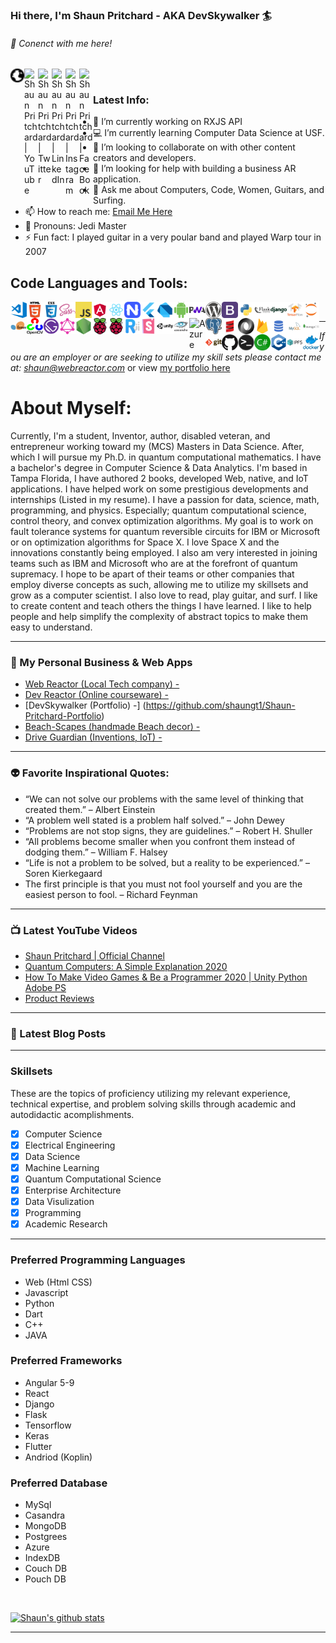 ### Hi there, I'm Shaun Pritchard - AKA DevSkywalker 🏄

<!--
**shaungt1/shaungt1** is a ✨ _special_ ✨ repository because its `README.md` (this file) appears on your GitHub profile.-->

###### 📢 Conenct with me here!

[<img align="left" alt="" width="22px" src="https://raw.githubusercontent.com/iconic/open-iconic/master/svg/globe.svg" />][website]
[<img align="left" alt="Shaun Pritchard | YouTube" width="22px" src="https://cdn.jsdelivr.net/npm/simple-icons@v3/icons/youtube.svg" />][youtube]
[<img align="left" alt=" Shaun Pritchard | Twitter" width="22px" src="https://cdn.jsdelivr.net/npm/simple-icons@v3/icons/twitter.svg" />][twitter]
[<img align="left" alt="Shaun Pritchard | LinkedIn" width="22px" src="https://cdn.jsdelivr.net/npm/simple-icons@v3/icons/linkedin.svg" />][linkedin]
[<img align="left" alt="Shaun Pritchard | Instagram" width="22px" src="https://cdn.jsdelivr.net/npm/simple-icons@v3/icons/instagram.svg" />][instagram]
[<img align="left" alt="Shaun Pritchard | FaceBook" width="22px" src="https://cdn.jsdelivr.net/npm/simple-icons@v3/icons/facebook.svg" />][facebook]

<br />

### Latest Info:

- 🔭 I’m currently working on RXJS API
- 💻 I’m currently learning Computer Data Science at USF.
- 🚀 I’m looking to collaborate on with other content creators and developers.
- 🤔 I’m looking for help with building a business AR application.
- 💬 Ask me about Computers, Code, Women, Guitars, and Surfing.
- 📫 How to reach me: [Email Me Here](shaun@webreactor.us)
- 👾 Pronouns: Jedi Master
- ⚡ Fun fact: I played guitar in a very poular band and played Warp tour in 2007


## Code Languages and Tools:

<img align="left" alt="Visual Studio Code" width="26px" src="https://raw.githubusercontent.com/github/explore/80688e429a7d4ef2fca1e82350fe8e3517d3494d/topics/visual-studio-code/visual-studio-code.png" />
<img align="left" alt="HTML5" width="26px" src="https://raw.githubusercontent.com/github/explore/80688e429a7d4ef2fca1e82350fe8e3517d3494d/topics/html/html.png" />
<img align="left" alt="CSS3" width="26px" src="https://raw.githubusercontent.com/github/explore/80688e429a7d4ef2fca1e82350fe8e3517d3494d/topics/css/css.png" />
<img align="left" alt="Sass" width="26px" src="https://raw.githubusercontent.com/github/explore/80688e429a7d4ef2fca1e82350fe8e3517d3494d/topics/sass/sass.png" />
<img align="left" alt="JavaScript" width="26px" src="https://raw.githubusercontent.com/github/explore/80688e429a7d4ef2fca1e82350fe8e3517d3494d/topics/javascript/javascript.png" />
<img align="left" alt="CSS3" width="26px" src="https://raw.githubusercontent.com/github/explore/80688e429a7d4ef2fca1e82350fe8e3517d3494d/topics/angular/angular.png" />
<img align="left" alt="React" width="26px" src="https://raw.githubusercontent.com/github/explore/80688e429a7d4ef2fca1e82350fe8e3517d3494d/topics/react/react.png" />
<img align="left" alt="Native Script" width="26px" src="https://raw.githubusercontent.com/github/explore/80688e429a7d4ef2fca1e82350fe8e3517d3494d/topics/nativescript/nativescript.png" />
<img align="left" alt="Flutter" width="26px" src="https://raw.githubusercontent.com/github/explore/80688e429a7d4ef2fca1e82350fe8e3517d3494d/topics/flutter/flutter.png" />
<img align="left" alt="Dart" width="26px" src="https://raw.githubusercontent.com/github/explore/80688e429a7d4ef2fca1e82350fe8e3517d3494d/topics/dart/dart.png" />
<img align="left" alt="Andriod" width="26px" src="https://raw.githubusercontent.com/github/explore/80688e429a7d4ef2fca1e82350fe8e3517d3494d/topics/android/android.png" />
<img align="left" alt="PWA" width="26px" src="https://raw.githubusercontent.com/github/explore/80688e429a7d4ef2fca1e82350fe8e3517d3494d/topics/pwa/pwa.png" />
<img align="left" alt="Wordpress" width="26px" src="https://raw.githubusercontent.com/github/explore/80688e429a7d4ef2fca1e82350fe8e3517d3494d/topics/wordpress/wordpress.png" />
<img align="left" alt="Bootstrap" width="26px" src="https://raw.githubusercontent.com/github/explore/80688e429a7d4ef2fca1e82350fe8e3517d3494d/topics/bootstrap/bootstrap.png" />
<img align="left" alt="Python" width="26px" src="https://raw.githubusercontent.com/github/explore/80688e429a7d4ef2fca1e82350fe8e3517d3494d/topics/python/python.png" />
<img align="left" alt="Flask" width="26px" src="https://raw.githubusercontent.com/github/explore/80688e429a7d4ef2fca1e82350fe8e3517d3494d/topics/flask/flask.png" />
<img align="left" alt="Django" width="26px" src="https://raw.githubusercontent.com/github/explore/80688e429a7d4ef2fca1e82350fe8e3517d3494d/topics/django/django.png" />
<img align="left" alt="TensorFlow" width="26px" src="https://raw.githubusercontent.com/github/explore/80688e429a7d4ef2fca1e82350fe8e3517d3494d/topics/tensorflow/tensorflow.png" />
<img align="left" alt="Jupyter Notebook" width="26px" src="https://raw.githubusercontent.com/github/explore/80688e429a7d4ef2fca1e82350fe8e3517d3494d/topics/jupyter-notebook/jupyter-notebook.png" />
<img align="left" alt="Si kit learn" width="26px" src="https://raw.githubusercontent.com/github/explore/80688e429a7d4ef2fca1e82350fe8e3517d3494d/topics/scikit-learn/scikit-learn.png" />
<img align="left" alt="open CV" width="26px" src="https://raw.githubusercontent.com/github/explore/80688e429a7d4ef2fca1e82350fe8e3517d3494d/topics/opencv/opencv.png" />
<img align="left" alt="Gatsby" width="26px" src="https://raw.githubusercontent.com/github/explore/e94815998e4e0713912fed477a1f346ec04c3da2/topics/gatsby/gatsby.png" />
<img align="left" alt="GraphQL" width="26px" src="https://raw.githubusercontent.com/github/explore/80688e429a7d4ef2fca1e82350fe8e3517d3494d/topics/graphql/graphql.png" />
<img align="left" alt="Node.js" width="26px" src="https://raw.githubusercontent.com/github/explore/80688e429a7d4ef2fca1e82350fe8e3517d3494d/topics/nodejs/nodejs.png" />
<img align="left" alt="RasberryPi" width="26px" src="https://raw.githubusercontent.com/github/explore/80688e429a7d4ef2fca1e82350fe8e3517d3494d/topics/raspberry-pi/raspberry-pi.png" />
<img align="left" alt="RasberryPi" width="26px" src="https://raw.githubusercontent.com/github/explore/80688e429a7d4ef2fca1e82350fe8e3517d3494d/topics/raspberry-pi/raspberry-pi.png" />
<img align="left" alt="RasberryPi" width="26px" src="https://raw.githubusercontent.com/github/explore/80688e429a7d4ef2fca1e82350fe8e3517d3494d/topics/reactiveui/reactiveui.png" />
<img align="left" alt="DtoryBook" width="26px" src="https://raw.githubusercontent.com/github/explore/80688e429a7d4ef2fca1e82350fe8e3517d3494d/topics/storybook/storybook.png" />
<img align="left" alt="Unity" width="26px" src="https://raw.githubusercontent.com/github/explore/80688e429a7d4ef2fca1e82350fe8e3517d3494d/topics/unity/unity.png" />
<img align="left" alt="Cassandra" width="26px" src="https://raw.githubusercontent.com/github/explore/8b79365c693905ff9adad384ab1534b5ab041cb9/topics/cassandra/cassandra.png" />
<img align="left" alt="Azure" width="26px" src="https://encrypted-tbn0.gstatic.com/images?q=tbn%3AANd9GcTxyvEfbVnjzccKPi9btFP-7JVFd3gN7huBhg&usqp=CAU" />
<img align="left" alt="Postgress" width="26px" src="https://raw.githubusercontent.com/github/explore/80688e429a7d4ef2fca1e82350fe8e3517d3494d/topics/postgresql/postgresql.png" />
<img align="left" alt="SCALA" width="26px" src="https://raw.githubusercontent.com/github/explore/80688e429a7d4ef2fca1e82350fe8e3517d3494d/topics/scala/scala.png" />
<img align="left" alt="JSON" width="26px" src="https://raw.githubusercontent.com/github/explore/80688e429a7d4ef2fca1e82350fe8e3517d3494d/topics/json/json.png" />
<img align="left" alt="SQL" width="26px" src="https://raw.githubusercontent.com/github/explore/80688e429a7d4ef2fca1e82350fe8e3517d3494d/topics/firebase/firebase.png" />
<img align="left" alt="SQL" width="26px" src="https://raw.githubusercontent.com/github/explore/80688e429a7d4ef2fca1e82350fe8e3517d3494d/topics/sql/sql.png" />
<img align="left" alt="MySQL" width="26px" src="https://raw.githubusercontent.com/github/explore/80688e429a7d4ef2fca1e82350fe8e3517d3494d/topics/mysql/mysql.png" />
<img align="left" alt="MongoDB" width="26px" src="https://raw.githubusercontent.com/github/explore/80688e429a7d4ef2fca1e82350fe8e3517d3494d/topics/mongodb/mongodb.png" />
<img align="left" alt="Git" width="26px" src="https://raw.githubusercontent.com/github/explore/80688e429a7d4ef2fca1e82350fe8e3517d3494d/topics/git/git.png" />
<img align="left" alt="GitHub" width="26px" src="https://raw.githubusercontent.com/github/explore/78df643247d429f6cc873026c0622819ad797942/topics/github/github.png" />
<img align="left" alt="HTML5" width="26px" src="https://raw.githubusercontent.com/github/explore/80688e429a7d4ef2fca1e82350fe8e3517d3494d/topics/terminal/terminal.png"/>
<img align="left" alt="C#" width="26px" src="https://raw.githubusercontent.com/github/explore/80688e429a7d4ef2fca1e82350fe8e3517d3494d/topics/csharp/csharp.png"/>
<img align="left" alt="C++" width="26px" src="https://raw.githubusercontent.com/github/explore/80688e429a7d4ef2fca1e82350fe8e3517d3494d/topics/cpp/cpp.png"/>
<img align="left" alt="IPFS" width="26px" src="https://raw.githubusercontent.com/github/explore/80688e429a7d4ef2fca1e82350fe8e3517d3494d/topics/ipfs/ipfs.png"/>
<img align="left" alt="Docker" width="26px" src="https://raw.githubusercontent.com/github/explore/80688e429a7d4ef2fca1e82350fe8e3517d3494d/topics/docker/docker.png"/>


<br/>

---

*If you are an employer or are seeking to utilize my skill sets please contact me at: shaun@webreactor.com* or view [my portfolio here ](https://github.com/shaungt1/Shaun-Pritchard-Portfolio)

# About Myself: 

Currently, I'm a student, Inventor, author, disabled veteran, and entrepreneur working toward my (MCS) Masters in Data Science. After, which I will pursue my Ph.D. in quantum computational mathematics. I have a bachelor's degree in Computer Science & Data Analytics. I'm based in Tampa Florida, I have authored 2 books, developed Web, native, and IoT applications. I have helped work on some prestigious developments and internships (Listed in my resume). I have a passion for data, science, math, programming, and physics. Especially; quantum computational science, control theory, and convex optimization algorithms. My goal is to work on fault tolerance systems for quantum reversible circuits for IBM or Microsoft or on optimization algorithms for Space X. I love Space X and the innovations constantly being employed. I also am very interested in joining teams such as IBM and Microsoft who are at the forefront of quantum supremacy. I hope to be apart of their teams or other companies that employ diverse concepts as such, allowing me to utilize my skillsets and grow as a computer scientist. I also love to read, play guitar, and surf. I like to create content and teach others the things I have learned. I like to help people and help simplify the complexity of abstract topics to make them easy to understand.

---


### 📘 My Personal Business & Web Apps

- [Web Reactor (Local Tech company) - ](https://webreactor.us/)
- [Dev Reactor (Online courseware) - ](https://devreactor.pro)
- [DevSkywalker (Portfolio) -] (https://github.com/shaungt1/Shaun-Pritchard-Portfolio)
- [Beach-Scapes (handmade Beach decor) - ](https://beach-scapes.com/)
- [Drive Guardian (Inventions, IoT) - ](https://webreactor.us/)

---


###  👽 Favorite Inspirational Quotes:
- “We can not solve our problems with the same level of thinking that created them.” – Albert Einstein
- “A problem well stated is a problem half solved.” – John Dewey
- “Problems are not stop signs, they are guidelines.” – Robert H. Shuller
- “All problems become smaller when you confront them instead of dodging them.” – William F. Halsey
- “Life is not a problem to be solved, but a reality to be experienced.” – Soren Kierkegaard
- The first principle is that you must not fool yourself and you are the easiest person to fool. – Richard Feynman

---

<!--TODO LINK UP ALL DICTIONARIES TO LINKES URLS AND CHANNELS-->

### 📺 Latest YouTube Videos

- [Shaun Pritchard | Official Channel ](https://www.youtube.com/channel/UC78cpbnaq-eeKGGHIEtUgdw)
- [Quantum Computers: A Simple Explanation 2020](https://www.youtube.com/watch?v=sQPeyEfVCcM)
- [How To Make Video Games & Be a Programmer 2020 | Unity Python Adobe PS](https://www.youtube.com/watch?v=QNrmo38m_cw&list=PL02X57p4MMQjkGemhdundSTgPROkQEWFq)
- [Product Reviews](https://www.youtube.com/playlist?list=PL02X57p4MMQge4iWYFTtcLY-FirgiuGuU)

---


### 📕 Latest Blog Posts



---


### Skillsets
These are the topics of proficiency utilizing my relevant experience, technical expertise,
and problem solving skills through academic and autodidactic acomplishments.

- [x] Computer Science
- [x] Electrical Engineering
- [x] Data Science
- [x] Machine Learning
- [x] Quantum Computational Science
- [x] Enterprise Architecture
- [x] Data Visulization
- [x] Programming
- [x] Academic Research

<hr>



### Preferred Programming Languages 

- Web (Html CSS)
- Javascript
- Python
- Dart
- C++
- JAVA

### Preferred Frameworks

- Angular 5-9
- React
- Django
- Flask
- Tensorflow
- Keras
- Flutter
- Andriod (Koplin)

### Preferred Database

 - MySql
 - Casandra
 - MongoDB
 - Postgrees
 - Azure
 - IndexDB
 - Couch DB
 - Pouch DB


<br />

[![Shaun's github stats](https://github-readme-stats.vercel.app/api?username=shaungt1)](https://github.com/anuraghazra/github-readme-stats)

<hr>

<!-- dictonaries-->
[website]: https://webreactor.us
[twitter]: https://twitter.com/SimpleStupid0
[youtube]: https://www.youtube.com/channel/UC78cpbnaq-eeKGGHIEtUgdw/
[instagram]: https://www.instagram.com/shaun.pritchard1/
[linkedin]: https://www.linkedin.com/in/shaunpritchard1/
[facebook]: https://www.facebook.com/shaunpritchardlive


<!-- delete when profile readme is finished
[webdevplaylist]: https://www.youtube.com/playlist?list=PLkwxH9e_vrAJ0WbEsFA9W3I1W-g_BTsbt
[jsplaylist]: https://www.youtube.com/playlist?list=PLkwxH9e_vrALRJKu7wfXby3MKeflhTu6B
[cssplaylist]: https://www.youtube.com/playlist?list=PLkwxH9e_vrALSdvZuEh6gqQdmDoDIoqz4
[reactplaylist]: https://www.youtube.com/playlist?list=PLkwxH9e_vrAK4TdffpxKY3QGyHCpxFcQ0
-->
